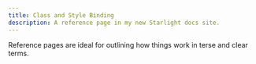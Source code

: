```yaml
---
title: Class and Style Binding
description: A reference page in my new Starlight docs site.
---
```


Reference pages are ideal for outlining how things work in terse and clear terms.
